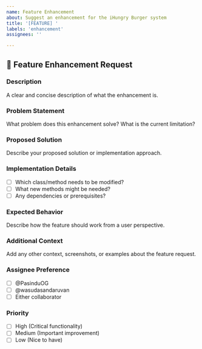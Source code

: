 ```yaml
---
name: Feature Enhancement
about: Suggest an enhancement for the iHungry Burger system
title: '[FEATURE] '
labels: 'enhancement'
assignees: ''

---
```


## 🚀 Feature Enhancement Request

### Description
A clear and concise description of what the enhancement is.

### Problem Statement
What problem does this enhancement solve? What is the current limitation?

### Proposed Solution
Describe your proposed solution or implementation approach.

### Implementation Details
- [ ] Which class/method needs to be modified?
- [ ] What new methods might be needed?
- [ ] Any dependencies or prerequisites?

### Expected Behavior
Describe how the feature should work from a user perspective.

### Additional Context
Add any other context, screenshots, or examples about the feature request.

### Assignee Preference
- [ ] @PasinduOG
- [ ] @wasudasandaruvan
- [ ] Either collaborator

### Priority
- [ ] High (Critical functionality)
- [ ] Medium (Important improvement)
- [ ] Low (Nice to have)